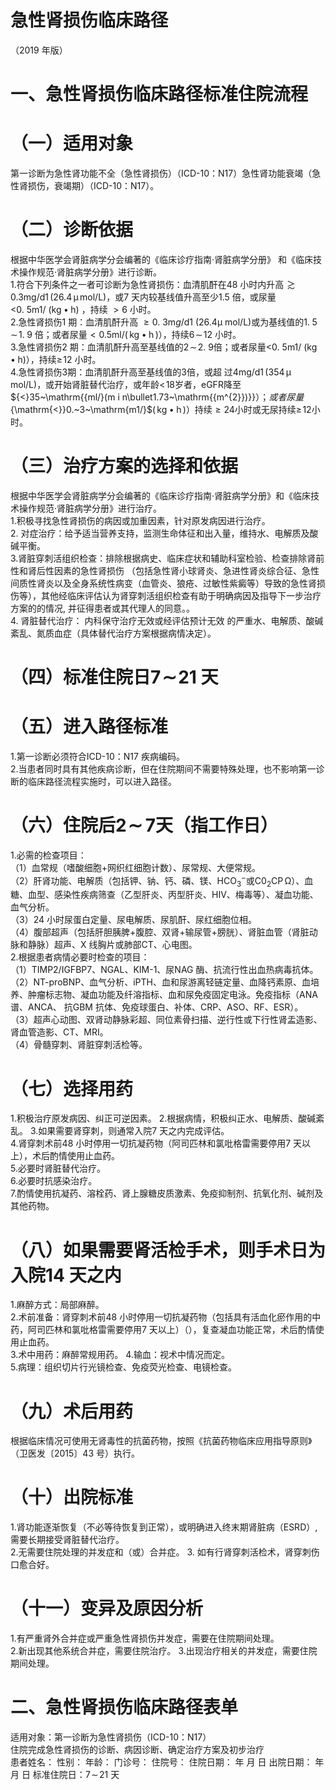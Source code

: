 # 急性肾损伤临床路径  
（2019 年版）  
# 一、急性肾损伤临床路径标准住院流程  
# （一）适用对象  
第一诊断为急性肾功能不全（急性肾损伤）（ICD-10：N17）急性肾功能衰竭（急性肾损伤，衰竭期）（ICD-10：N17）。  
# （二）诊断依据  
根据中华医学会肾脏病学分会编著的《临床诊疗指南·肾脏病学分册》 和《临床技术操作规范·肾脏病学分册》进行诊断。  
1.符合下列条件之一者可诊断为急性肾损伤：血清肌酐在48 小时内升高${\gtrsim}0.3\mathrm{mg/d}1\,(26.4\,\upmu\,\mathrm{mol}/\mathrm{L})$，或7 天内较基线值升高至少1.5 倍，或尿量 ${\mathrm{<}}0.~5{\mathrm{m}}1/{\mathrm{~(kg}}\bullet{\mathrm{h)}}$ ，持续 ${>}6$ 小时。  
2.急性肾损伤1 期：血清肌酐升高 ${\geqslant}0.\ 3\mathrm{m}g/\mathrm{d}1$  (26.4μ $\mathrm{mol}/\mathrm{L})$或为基线值的$1.\;5\!\sim\!1.\;9$ 倍；或者尿量$<0$.5ml/$(\,\mathrm{kg}\bullet\mathrm{h}\,)$），持续$6\!\sim\!12$ 小时。  
3.急性肾损伤2 期：血清肌酐升高至基线值的$2\!\sim\!2.\ 9$倍；或者尿量${\mathrm{<}}0.~5{\mathrm{m}}1/~({\mathrm{kg}}\bullet{\mathrm{h}})$），持续$\geqslant\!12$ 小时。  
4.急性肾损伤3期：血清肌酐升高至基线值的3倍，或超 过$\mathrm{4mg/d1\,(354\,\upmu\,mol/L)}$，或开始肾脏替代治疗，或年龄$<\!18$岁者，eGFR降至${<}35~\mathrm{{ml/\}(m i n\bullet1.73~\mathrm{{m^{2}})}}$）；或者尿量${\mathrm{<}}0.~3~\mathrm{m1/}$$(\,\mathrm{kg}\bullet\mathrm{h}\,)$）持续${\geqslant}24$小时或无尿持续$\geqslant\!12$小时。  
# （三）治疗方案的选择和依据  
根据中华医学会肾脏病学分会编著的《临床诊疗指南·肾脏病学分册》和《临床技术操作规范·肾脏病学分册》进行治疗。  
1.积极寻找急性肾损伤的病因或加重因素，针对原发病因进行治疗。  
2. 对症治疗：给予适当营养支持，监测生命体征和出入量，维持水、电解质及酸碱平衡。  
3.肾脏穿刺活组织检查：排除根据病史、临床症状和辅助科室检验、检查排除肾前性和肾后性因素的急性肾损伤 （包括急性肾小球肾炎、急进性肾炎综合征、急性间质性肾炎以及全身系统性病变（血管炎、狼疮、过敏性紫癜等）导致的急性肾损伤等），其他经临床评估认为肾穿刺活组织检查有助于明确病因及指导下一步治疗方案的的情况, 并征得患者或其代理人的同意。。  
4.   肾脏替代治疗： 内科保守治疗无效或经评估预计无效 的严重水、电解质、酸碱紊乱、氮质血症（具体替代治疗方案根据病情决定）。  
# （四）标准住院日$\pmb{7}\!\sim\!\pmb{21}$ 天  
# （五）进入路径标准  
1.第一诊断必须符合ICD-10：N17 疾病编码。  
2.当患者同时具有其他疾病诊断，但在住院期间不需要特殊处理，也不影响第一诊断的临床路径流程实施时，可以进入路径。  
# （六）住院后$\mathord{\mathbf{2}}\!\sim\!\!7$天（指工作日）  
1.必需的检查项目：  
（1）血常规（嗜酸细胞+网织红细胞计数）、尿常规、大便常规。  
（2）肝肾功能、电解质（包括钾、钠、钙、磷、镁、$\mathrm{{HCO_{3}}^{-}}$或$\mathrm{C0_{2}C P\,\Omega}$）、血糖、血型、感染性疾病筛查（乙型肝炎、丙型肝炎、HIV、梅毒等）、凝血功能、血气分析。  
（3）24 小时尿蛋白定量、尿电解质、尿肌酐、尿红细胞位相。  
（4）腹部超声（包括肝胆胰脾$+$腹腔、双肾+输尿管$+$膀胱）、肾脏血管（肾脏动脉和静脉）超声、X 线胸片或肺部CT、心电图。  
2.根据患者病情必要时检查的项目：  
（1）TIMP2/IGFBP7、NGAL、KIM-1、尿NAG 酶、抗流行性出血热病毒抗体。  
（2）NT-proBNP、血气分析、iPTH、血和尿游离轻链定量、血降钙素原、血培养、肿瘤标志物、凝血功能及纤溶指标、血和尿免疫固定电泳。免疫指标（ANA 谱、ANCA、 抗GBM 抗体、免疫球蛋白、补体、CRP、ASO、RF、ESR）。  
（3）超声心动图、双肾动静脉彩超、同位素骨扫描、逆行性或下行性肾盂造影、肾血管造影、CT、MRI。  
（4）骨髓穿刺、肾脏穿刺活检等。  
# （七）选择用药  
1.积极治疗原发病因、纠正可逆因素。 2.根据病情，积极纠正水、电解质、酸碱紊乱。 3.如果需要肾穿刺，则通常入院7 天之内完成评估。  
4.肾穿刺术前48 小时停用一切抗凝药物（阿司匹林和氯吡格雷需要停用7 天以上），术后酌情使用止血药。  
5.必要时肾脏替代治疗。  
6.必要时抗感染治疗。  
7.酌情使用抗凝药、溶栓药、肾上腺糖皮质激素、免疫抑制剂、抗氧化剂、碱剂及其他药物。  
# （八）如果需要肾活检手术，则手术日为入院14 天之内  
1.麻醉方式：局部麻醉。  
2.术前准备：肾穿刺术前48 小时停用一切抗凝药物（包括具有活血化瘀作用的中药，阿司匹林和氯吡格雷需要停用7 天以上）（），复查凝血功能正常，术后酌情使用止血药。  
3.术中用药：麻醉常规用药。  4.输血：视术中情况而定。  
5.病理：组织切片行光镜检查、免疫荧光检查、电镜检查。  
# （九）术后用药  
根据临床情况可使用无肾毒性的抗菌药物，按照《抗菌药物临床应用指导原则》（卫医发〔2015〕43 号）执行。  
# （十）出院标准  
1.肾功能逐渐恢复（不必等待恢复到正常），或明确进入终末期肾脏病（ESRD）,需要长期接受肾脏替代治疗。  
2.无需要住院处理的并发症和（或）合并症。 3.   如有行肾穿刺活检术，肾穿刺伤口愈合好。  
# （十一）变异及原因分析  
1.有严重肾外合并症或严重急性肾损伤并发症，需要在住院期间处理。  
2.新出现其他系统合并症，需要住院治疗。 3.出现治疗相关的并发症，需要住院期间处理。  
# 二、急性肾损伤临床路径表单  
适用对象：第一诊断为急性肾损伤（ICD-10：N17）  
住院完成急性肾损伤的诊断、病因诊断、确定治疗方案及初步治疗  
患者姓名：       性别：    年龄：      门诊号：        住院号：           住院日期：     年  月  日    出院日期：     年  月  日   标准住院日：$7\!\sim\!21$ 天  
